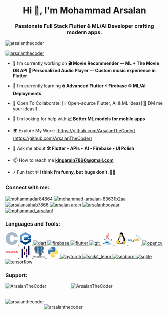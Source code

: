 <h1 align="center">Hi 👋, I'm Mohammad Arsalan</h1>
<h3 align="center">Passionate Full Stack Flutter & ML/AI Developer crafting modern apps.</h3>

<p align="left"> <img src="https://komarev.com/ghpvc/?username=arsalanthecoder&label=Profile%20views&color=0e75b6&style=flat" alt="arsalanthecoder" /> </p>

<p align="left"> <a href="https://github.com/ryo-ma/github-profile-trophy"><img src="https://github-profile-trophy.vercel.app/?username=arsalanthecoder" alt="arsalanthecoder" /></a> </p>

- 🔭 I’m currently working on **🎬 Movie Recommender — ML + The Movie DB API 🎵 Personalized Audio Player — Custom music experience in Flutter**

- 🌱 I’m currently learning **🔥 Advanced Flutter ⚡ Firebase ⚙️ ML/AI Deployments**

- 🤝 Open To Collaborate: [💡 Open-source Flutter, AI & ML ideas](🔗 DM me your ideas!)

- 🤝 I’m looking for help with **📈 Better ML models for mobile apps**

- 🌍 Explore My Work: [https://github.com/ArsalanTheCoder](https://github.com/ArsalanTheCoder)

- 💬 Ask me about **🛠️ Flutter • APIs • AI • Firebase • UI Polish**

- 📫 How to reach me **kingarain7866@gmail.com**

- ⚡ Fun fact **✨ I think I’m funny, but bugs don’t. 🐛😆**

<h3 align="left">Connect with me:</h3>
<p align="left">
<a href="https://twitter.com/mohammadar84864" target="blank"><img align="center" src="https://raw.githubusercontent.com/rahuldkjain/github-profile-readme-generator/master/src/images/icons/Social/twitter.svg" alt="mohammadar84864" height="30" width="40" /></a>
<a href="https://linkedin.com/in/mohammad-arsalan-83631b2aa" target="blank"><img align="center" src="https://raw.githubusercontent.com/rahuldkjain/github-profile-readme-generator/master/src/images/icons/Social/linked-in-alt.svg" alt="mohammad-arsalan-83631b2aa" height="30" width="40" /></a>
<a href="https://kaggle.com/arsalansahab7866" target="blank"><img align="center" src="https://raw.githubusercontent.com/rahuldkjain/github-profile-readme-generator/master/src/images/icons/Social/kaggle.svg" alt="arsalansahab7866" height="30" width="40" /></a>
<a href="https://fb.com/arsalan arain" target="blank"><img align="center" src="https://raw.githubusercontent.com/rahuldkjain/github-profile-readme-generator/master/src/images/icons/Social/facebook.svg" alt="arsalan arain" height="30" width="40" /></a>
<a href="https://instagram.com/arsalanhooyaar" target="blank"><img align="center" src="https://raw.githubusercontent.com/rahuldkjain/github-profile-readme-generator/master/src/images/icons/Social/instagram.svg" alt="arsalanhooyaar" height="30" width="40" /></a>
<a href="https://www.leetcode.com/mohammad_arsalan1" target="blank"><img align="center" src="https://raw.githubusercontent.com/rahuldkjain/github-profile-readme-generator/master/src/images/icons/Social/leet-code.svg" alt="mohammad_arsalan1" height="30" width="40" /></a>
</p>

<h3 align="left">Languages and Tools:</h3>
<p align="left"> <a href="https://www.cprogramming.com/" target="_blank" rel="noreferrer"> <img src="https://raw.githubusercontent.com/devicons/devicon/master/icons/c/c-original.svg" alt="c" width="40" height="40"/> </a> <a href="https://www.w3schools.com/cpp/" target="_blank" rel="noreferrer"> <img src="https://raw.githubusercontent.com/devicons/devicon/master/icons/cplusplus/cplusplus-original.svg" alt="cplusplus" width="40" height="40"/> </a> <a href="https://dart.dev" target="_blank" rel="noreferrer"> <img src="https://www.vectorlogo.zone/logos/dartlang/dartlang-icon.svg" alt="dart" width="40" height="40"/> </a> <a href="https://firebase.google.com/" target="_blank" rel="noreferrer"> <img src="https://www.vectorlogo.zone/logos/firebase/firebase-icon.svg" alt="firebase" width="40" height="40"/> </a> <a href="https://flutter.dev" target="_blank" rel="noreferrer"> <img src="https://www.vectorlogo.zone/logos/flutterio/flutterio-icon.svg" alt="flutter" width="40" height="40"/> </a> <a href="https://git-scm.com/" target="_blank" rel="noreferrer"> <img src="https://www.vectorlogo.zone/logos/git-scm/git-scm-icon.svg" alt="git" width="40" height="40"/> </a> <a href="https://www.java.com" target="_blank" rel="noreferrer"> <img src="https://raw.githubusercontent.com/devicons/devicon/master/icons/java/java-original.svg" alt="java" width="40" height="40"/> </a> <a href="https://www.linux.org/" target="_blank" rel="noreferrer"> <img src="https://raw.githubusercontent.com/devicons/devicon/master/icons/linux/linux-original.svg" alt="linux" width="40" height="40"/> </a> <a href="https://www.mysql.com/" target="_blank" rel="noreferrer"> <img src="https://raw.githubusercontent.com/devicons/devicon/master/icons/mysql/mysql-original-wordmark.svg" alt="mysql" width="40" height="40"/> </a> <a href="https://opencv.org/" target="_blank" rel="noreferrer"> <img src="https://www.vectorlogo.zone/logos/opencv/opencv-icon.svg" alt="opencv" width="40" height="40"/> </a> <a href="https://www.oracle.com/" target="_blank" rel="noreferrer"> <img src="https://raw.githubusercontent.com/devicons/devicon/master/icons/oracle/oracle-original.svg" alt="oracle" width="40" height="40"/> </a> <a href="https://pandas.pydata.org/" target="_blank" rel="noreferrer"> <img src="https://raw.githubusercontent.com/devicons/devicon/2ae2a900d2f041da66e950e4d48052658d850630/icons/pandas/pandas-original.svg" alt="pandas" width="40" height="40"/> </a> <a href="https://www.postgresql.org" target="_blank" rel="noreferrer"> <img src="https://raw.githubusercontent.com/devicons/devicon/master/icons/postgresql/postgresql-original-wordmark.svg" alt="postgresql" width="40" height="40"/> </a> <a href="https://www.python.org" target="_blank" rel="noreferrer"> <img src="https://raw.githubusercontent.com/devicons/devicon/master/icons/python/python-original.svg" alt="python" width="40" height="40"/> </a> <a href="https://pytorch.org/" target="_blank" rel="noreferrer"> <img src="https://www.vectorlogo.zone/logos/pytorch/pytorch-icon.svg" alt="pytorch" width="40" height="40"/> </a> <a href="https://scikit-learn.org/" target="_blank" rel="noreferrer"> <img src="https://upload.wikimedia.org/wikipedia/commons/0/05/Scikit_learn_logo_small.svg" alt="scikit_learn" width="40" height="40"/> </a> <a href="https://seaborn.pydata.org/" target="_blank" rel="noreferrer"> <img src="https://seaborn.pydata.org/_images/logo-mark-lightbg.svg" alt="seaborn" width="40" height="40"/> </a> <a href="https://www.sqlite.org/" target="_blank" rel="noreferrer"> <img src="https://www.vectorlogo.zone/logos/sqlite/sqlite-icon.svg" alt="sqlite" width="40" height="40"/> </a> <a href="https://www.tensorflow.org" target="_blank" rel="noreferrer"> <img src="https://www.vectorlogo.zone/logos/tensorflow/tensorflow-icon.svg" alt="tensorflow" width="40" height="40"/> </a> </p>

<h3 align="left">Support:</h3>
<p><a href="https://www.buymeacoffee.com/ArsalanTheCoder"> <img align="left" src="https://cdn.buymeacoffee.com/buttons/v2/default-yellow.png" height="50" width="210" alt="ArsalanTheCoder" /></a><a href="https://ko-fi.com/ArsalanTheCoder"> <img align="left" src="https://cdn.ko-fi.com/cdn/kofi3.png?v=3" height="50" width="210" alt="ArsalanTheCoder" /></a></p><br><br>

<p><img align="left" src="https://github-readme-stats.vercel.app/api/top-langs?username=arsalanthecoder&show_icons=true&locale=en&layout=compact" alt="arsalanthecoder" /></p>

<p>&nbsp;<img align="center" src="https://github-readme-stats.vercel.app/api?username=arsalanthecoder&show_icons=true&locale=en" alt="arsalanthecoder" /></p>
